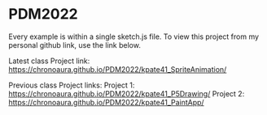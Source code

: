 # PDM2022

Every example is within a single sketch.js file.
To view this project from my personal github link, use the link below.

Latest class Project link:
https://chronoaura.github.io/PDM2022/kpate41_SpriteAnimation/



Previous class Project links:
Project 1:  https://chronoaura.github.io/PDM2022/kpate41_P5Drawing/
Project 2:  https://chronoaura.github.io/PDM2022/kpate41_PaintApp/
